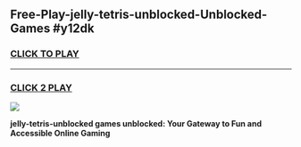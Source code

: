 
## Free-Play-jelly-tetris-unblocked-Unblocked-Games #y12dk
<h3>
<a href="https://news.freeplayer.one?title=jelly-tetris-unblocked&ref=8M">CLICK TO PLAY</a></h3>
<hr>

<h3>
<a href="https://news.freeplayer.one?title=jelly-tetris-unblocked&ref=8M">CLICK 2 PLAY</a>
  
</h3>

<a href="https://news.freeplayer.one?title=jelly-tetris-unblocked&ref=8M"><img src="https://clearcache.store/games.png"></a>


**jelly-tetris-unblocked games unblocked: Your Gateway to Fun and Accessible Online Gaming**
